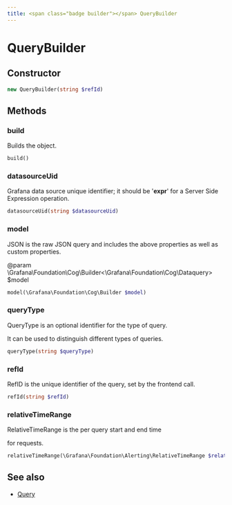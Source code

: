 ```yaml
---
title: <span class="badge builder"></span> QueryBuilder
---
```

# <span class="badge builder"></span> QueryBuilder

## Constructor

```php
new QueryBuilder(string $refId)
```
## Methods

### <span class="badge object-method"></span> build

Builds the object.

```php
build()
```

### <span class="badge object-method"></span> datasourceUid

Grafana data source unique identifier; it should be '__expr__' for a Server Side Expression operation.

```php
datasourceUid(string $datasourceUid)
```

### <span class="badge object-method"></span> model

JSON is the raw JSON query and includes the above properties as well as custom properties.

@param \Grafana\Foundation\Cog\Builder<\Grafana\Foundation\Cog\Dataquery> $model

```php
model(\Grafana\Foundation\Cog\Builder $model)
```

### <span class="badge object-method"></span> queryType

QueryType is an optional identifier for the type of query.

It can be used to distinguish different types of queries.

```php
queryType(string $queryType)
```

### <span class="badge object-method"></span> refId

RefID is the unique identifier of the query, set by the frontend call.

```php
refId(string $refId)
```

### <span class="badge object-method"></span> relativeTimeRange

RelativeTimeRange is the per query start and end time

for requests.

```php
relativeTimeRange(\Grafana\Foundation\Alerting\RelativeTimeRange $relativeTimeRange)
```

## See also

 * <span class="badge object-type-class"></span> [Query](./object-Query.md)
